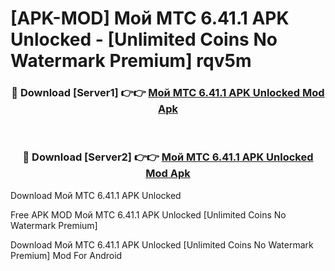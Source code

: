 # [APK-MOD] Мой МТС 6.41.1 APK Unlocked - [Unlimited Coins No Watermark Premium] rqv5m



<div align="center">
<h3>🔴 Download [Server1] 👉👉 <a href="https://momento.my/?title=Мой_МТС_6.41.1_APK_Unlocked">Мой МТС 6.41.1 APK Unlocked Mod Apk</a></h3><br>

<h3>🔴 Download [Server2] 👉👉 <a href="https://momento.my/?title=Мой_МТС_6.41.1_APK_Unlocked">Мой МТС 6.41.1 APK Unlocked Mod Apk</a></h3>
</div>



Download Мой МТС 6.41.1 APK Unlocked 

Free APK MOD Мой МТС 6.41.1 APK Unlocked [Unlimited Coins No Watermark Premium]

Download Мой МТС 6.41.1 APK Unlocked [Unlimited Coins No Watermark Premium] Mod For Android
